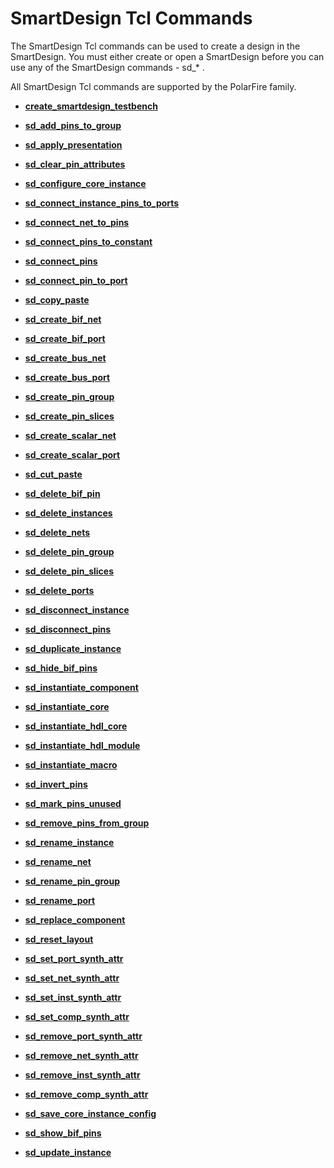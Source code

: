 # SmartDesign Tcl Commands

The SmartDesign Tcl commands can be used to create a design in the SmartDesign. You must either create or open a SmartDesign before you can use any of the SmartDesign commands - sd\_\* .

All SmartDesign Tcl commands are supported by the PolarFire family.

-   **[create\_smartdesign\_testbench](GUID-BB2C3373-136F-41D1-89BD-2D27A1EB85D8.md)**  

-   **[sd\_add\_pins\_to\_group](GUID-A1A8A541-D7AC-4342-B73C-AF516D97F2F8.md)**  

-   **[sd\_apply\_presentation](GUID-697D4E4B-BCBF-413B-969C-E0543EFE689C.md)**  

-   **[sd\_clear\_pin\_attributes](GUID-89939176-4B85-4439-B23E-12B47111AC3B.md)**  

-   **[sd\_configure\_core\_instance](GUID-0198E7B6-F04C-494C-B44C-F49B1E6F910F.md)**  

-   **[sd\_connect\_instance\_pins\_to\_ports](GUID-14507AAF-898C-41A9-84B3-A4EDFBACC36B.md)**  

-   **[sd\_connect\_net\_to\_pins](GUID-9F62BA4D-6898-4120-A790-EF4C67197ADC.md)**  

-   **[sd\_connect\_pins\_to\_constant](GUID-620EF181-B5CB-42CB-9B00-63A5481AD1F7.md)**  

-   **[sd\_connect\_pins](GUID-449045DC-25C9-4062-B9DA-6233186C284A.md)**  

-   **[sd\_connect\_pin\_to\_port](GUID-1EFCDBBE-EE9B-428C-ADF1-F5F2A8010244.md)**  

-   **[sd\_copy\_paste](GUID-362771CC-35A4-4762-90E9-6BD8A5DE3E6B.md)**  

-   **[sd\_create\_bif\_net](GUID-E514F24B-4C85-4949-8A2D-F0CD5C99649F.md)**  

-   **[sd\_create\_bif\_port](GUID-38A8E82F-CEE7-4D05-9095-9AAD8A545D54.md)**  

-   **[sd\_create\_bus\_net](GUID-2C485F59-9B8C-4752-B44A-60D1745EA4B9.md)**  

-   **[sd\_create\_bus\_port](GUID-6422292F-4920-48A3-AC78-36460C2F85B6.md)**  

-   **[sd\_create\_pin\_group](GUID-F6390B6C-B1A5-4407-BE9F-0DAD8CF0D811.md)**  

-   **[sd\_create\_pin\_slices](GUID-FB9BCD57-DF51-412F-8FB4-AA5335018A6C.md)**  

-   **[sd\_create\_scalar\_net](GUID-7FAE595A-C978-488B-B832-9690E0912C3F.md)**  

-   **[sd\_create\_scalar\_port](GUID-40C33E92-246B-436B-A929-7C92058593EF.md)**  

-   **[sd\_cut\_paste](GUID-57F0DCBE-4F65-4D50-8BDB-BC827D946890.md)**  

-   **[sd\_delete\_bif\_pin](GUID-C530C250-93DE-4CF6-B05F-89AAF45B8FAC.md)**  

-   **[sd\_delete\_instances](GUID-A99271D1-9333-4B0D-97EC-4FC699AFAF31.md)**  

-   **[sd\_delete\_nets](GUID-02C61D31-6FB0-466D-9E8B-190C3D88784E.md)**  

-   **[sd\_delete\_pin\_group](GUID-A1A48099-7404-478B-BCB8-89D1ACA6A6F6.md)**  

-   **[sd\_delete\_pin\_slices](GUID-554B7625-5095-4609-840A-7F315AE6B7AE.md)**  

-   **[sd\_delete\_ports](GUID-2C1C3A89-1152-4328-B55D-CC3DB38FCDA1.md)**  

-   **[sd\_disconnect\_instance](GUID-025C96BB-ED44-4499-989C-499B9471D7E1.md)**  

-   **[sd\_disconnect\_pins](GUID-974B5DCE-F879-49A2-A7C9-4DFDFE8BA4EE.md)**  

-   **[sd\_duplicate\_instance](GUID-D6539C04-BE03-4CF8-9BA6-67B60090D23B.md)**  

-   **[sd\_hide\_bif\_pins](GUID-8BD4B140-6F47-4F3B-A4B3-ABE739404AC6.md)**  

-   **[sd\_instantiate\_component](GUID-83394289-9936-4DBB-B556-C9638FF7AC2B.md)**  

-   **[sd\_instantiate\_core](GUID-23A0B784-F5D8-4226-AD7A-5F5F0F3960BF.md)**  

-   **[sd\_instantiate\_hdl\_core](GUID-E7AAA78A-850B-4AFA-A794-25F6F5C4FD45.md)**  

-   **[sd\_instantiate\_hdl\_module](GUID-BE984704-8BE4-4986-B1B0-935B3231561A.md)**  

-   **[sd\_instantiate\_macro](GUID-00D1CD9B-A111-47EC-82F9-5739677A732C.md)**  

-   **[sd\_invert\_pins](GUID-BFBAF812-B191-48FD-9FC5-C577D8F2BD99.md)**  

-   **[sd\_mark\_pins\_unused](GUID-27954B82-5A79-41C1-A2B0-CB37E8EA28CA.md)**  

-   **[sd\_remove\_pins\_from\_group](GUID-532720BA-CDDC-48F9-8648-F23F6B5BCA2E.md)**  

-   **[sd\_rename\_instance](GUID-DE8545BD-ACC7-48FD-8BAD-46AB0DDD68CA.md)**  

-   **[sd\_rename\_net](GUID-7FEF84C1-61D1-4CAD-A274-0E70B8E24C10.md)**  

-   **[sd\_rename\_pin\_group](GUID-46A56ECF-A4CC-46F0-80A6-4E4F967BCACF.md)**  

-   **[sd\_rename\_port](GUID-86A9184C-9D49-4009-B09F-33475D971F91.md)**  

-   **[sd\_replace\_component](GUID-78974A47-4C4A-482A-9D8F-82DC8AD80F15.md)**  

-   **[sd\_reset\_layout](GUID-D2BB6EC6-5EAC-4A1A-BB70-702E491B6783.md)**  

-   **[sd\_set\_port\_synth\_attr](GUID-08C774AB-B417-4CB9-9DFD-C7B876135E87.md)**  

-   **[sd\_set\_net\_synth\_attr](GUID-AC3A73AC-B6A9-4E22-9446-83F59ED6EB86.md)**  

-   **[sd\_set\_inst\_synth\_attr](GUID-B2C880B0-5510-4F71-A50F-5A6211AA808F.md)**  

-   **[sd\_set\_comp\_synth\_attr](GUID-BC1FCC1C-D54B-4C84-81F0-CF732896AB15.md)**  

-   **[sd\_remove\_port\_synth\_attr](GUID-C734B10A-093C-426B-86E8-13B95FA0A05A.md)**  

-   **[sd\_remove\_net\_synth\_attr](GUID-8F821FD3-FB79-429F-B27D-6A97E0A6A129.md)**  

-   **[sd\_remove\_inst\_synth\_attr](GUID-91E803F5-314A-43DD-830F-EE19D311E2E0.md)**  

-   **[sd\_remove\_comp\_synth\_attr](GUID-3EF51EAE-E9A8-47AA-92EF-36B02FB9D86A.md)**  

-   **[sd\_save\_core\_instance\_config](GUID-C81FBA78-4F8D-44BE-B0A0-910F9089E93E.md)**  

-   **[sd\_show\_bif\_pins](GUID-963C798F-DFB9-40FB-A3B9-E467FA2AF6F5.md)**  

-   **[sd\_update\_instance](GUID-28117FB8-14D1-4AB6-87EE-168586A773B3.md)**  


